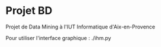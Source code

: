 # Projet BD
Projet de Data Mining à l'IUT Informatique d'Aix-en-Provence

Pour utiliser l'interface graphique : ./ihm.py